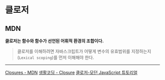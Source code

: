 # 클로저

## MDN

**클로저는 함수와 함수가 선언된 어휘적 환경의 조합이다.**

> 클로저를 이해하려면 자바스크립트가 어떻게 변수의 유효범위를 지정하는지(`Lexical scoping`)를 먼저 이해해야 한다.

---

[Closures - MDN](https://developer.mozilla.org/ko/docs/Web/JavaScript/Closures)
[생활코딩 - Closure](https://youtu.be/bwwaSwf7vkE)
[클로저-모던 JavaScript 튜토리얼](https://ko.javascript.info/closure)
